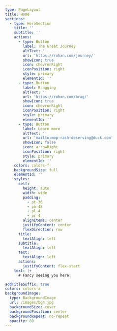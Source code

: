 ```yaml
---
type: PageLayout
title: Home
sections:
  - type: HeroSection
    title: ''
    subtitle: ''
    actions:
      - type: Button
        label: The Great Journey
        altText: ''
        url: 'https://rohxn.com/journey/'
        showIcon: true
        icon: chevronRight
        iconPosition: right
        style: primary
        elementId: ''
      - type: Button
        label: Bragging
        altText: ''
        url: 'https://rohxn.com/brag/'
        showIcon: true
        icon: chevronRight
        iconPosition: right
        style: primary
        elementId: ''
      - type: Button
        label: Learn more
        altText: ''
        url: 'mailto:mop-rash-deserving@duck.com'
        showIcon: false
        icon: arrowRight
        iconPosition: right
        style: primary
        elementId: ''
    colors: colors-f
    backgroundSize: full
    elementId: ''
    styles:
      self:
        height: auto
        width: wide
        padding:
          - pt-36
          - pb-48
          - pl-4
          - pr-4
        alignItems: center
        justifyContent: center
        flexDirection: row
      title:
        textAlign: left
      subtitle:
        textAlign: left
      text:
        textAlign: left
      actions:
        justifyContent: flex-start
    text: |+
      # Fancy seeing you here!

addTitleSuffix: true
colors: colors-a
backgroundImage:
  type: BackgroundImage
  url: /images/bg4.jpg
  backgroundSize: cover
  backgroundPosition: center
  backgroundRepeat: no-repeat
  opacity: 80
---
```

